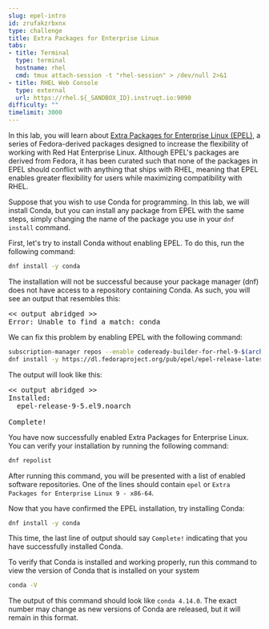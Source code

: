 ```yaml
---
slug: epel-intro
id: zrufakzrbxnx
type: challenge
title: Extra Packages for Enterprise Linux
tabs:
- title: Terminal
  type: terminal
  hostname: rhel
  cmd: tmux attach-session -t "rhel-session" > /dev/null 2>&1
- title: RHEL Web Console
  type: external
  url: https://rhel.${_SANDBOX_ID}.instruqt.io:9090
difficulty: ""
timelimit: 3000
---
```

In this lab, you will learn about [Extra Packages for Enterprise Linux (EPEL)](https://docs.fedoraproject.org/en-US/epel/), a series of Fedora-derived packages designed to increase the flexibility of working with Red Hat Enterprise Linux. Although EPEL's packages are derived from Fedora, it has been curated such that none of the packages in EPEL should conflict with anything that ships with RHEL, meaning that EPEL enables greater flexibility for users while maximizing compatibility with RHEL.

Suppose that you wish to use Conda for programming. In this lab, we will install Conda, but you can install any package from EPEL with the same steps, simply changing the name of the package you use in your `dnf install` command.

First, let's try to install Conda without enabling EPEL. To do this, run the following command:
```bash
dnf install -y conda
```
The installation will not be successful because your package manager (dnf) does not have access to a repository containing Conda. As such, you will see an output that resembles this:
<pre class="file">
<< output abridged >>
Error: Unable to find a match: conda
</pre>

We can fix this problem by enabling EPEL with the following command:
```bash
subscription-manager repos --enable codeready-builder-for-rhel-9-$(arch)-rpms
dnf install -y https://dl.fedoraproject.org/pub/epel/epel-release-latest-9.noarch.rpm
```
The output will look like this:
<pre class="file">
<< output abridged >>
Installed:
  epel-release-9-5.el9.noarch

Complete!
</pre>

You have now successfully enabled Extra Packages for Enterprise Linux. You can verify your installation by running the following command:
```bash
dnf repolist
```
After running this command, you will be presented with a list of enabled software repositories. One of the lines should contain `epel` or `Extra Packages for Enterprise Linux 9 - x86-64`.

Now that you have confirmed the EPEL installation, try installing Conda:
```bash
dnf install -y conda
```
This time, the last line of output should say `Complete!` indicating that you have successfully installed Conda.

To verify that Conda is installed and working properly, run this command to view the version of Conda that is installed on your system
```bash
conda -V
```
The output of this command should look like `conda 4.14.0`. The exact number may change as new versions of Conda are released, but it will remain in this format.